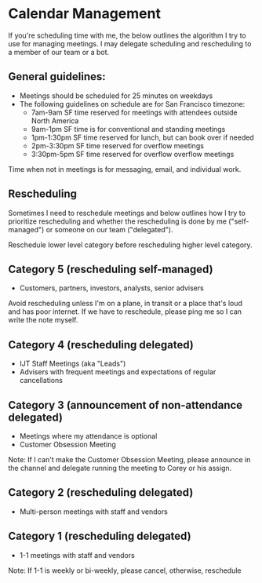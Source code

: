 # Calendar Management 

If you're scheduling time with me, the below outlines the algorithm I try to use for managing meetings. I may delegate scheduling and rescheduling to a member of our team or a bot. 

## General guidelines: 

- Meetings should be scheduled for 25 minutes on weekdays 
- The following guidelines on schedule are for San Francisco timezone: 
  - 7am-9am SF time reserved for meetings with attendees outside North America    
  - 9am-1pm SF time is for conventional and standing meetings  
  - 1pm-1:30pm SF time reserved for lunch, but can book over if needed  
  - 2pm-3:30pm SF time reserved for overflow meetings 
  - 3:30pm-5pm SF time reserved for overflow overflow meetings 

Time when not in meetings is for messaging, email, and individual work. 

## Rescheduling 

Sometimes I need to reschedule meetings and below outlines how I try to prioritize rescheduling and whether the rescheduling is done by me ("self-managed") or someone on our team ("delegated").

Reschedule lower level category before rescheduling higher level category.

## Category 5 (rescheduling self-managed) 

- Customers, partners, investors, analysts, senior advisers 

Avoid rescheduling unless I'm on a plane, in transit or a place that's loud and has poor internet. If we have to reschedule, please ping me so I can write the note myself. 

## Category 4 (rescheduling delegated) 

- IJT Staff Meetings (aka "Leads") 
- Advisers with frequent meetings and expectations of regular cancellations

## Category 3 (announcement of non-attendance delegated) 

- Meetings where my attendance is optional 
- Customer Obsession Meeting 

Note: If I can't make the Customer Obsession Meeting, please announce in the channel and delegate running the meeting to Corey or his assign. 

## Category 2 (rescheduling delegated) 

- Multi-person meetings with staff and vendors 

## Category 1 (rescheduling delegated) 

- 1-1 meetings with staff and vendors 

Note: If 1-1 is weekly or bi-weekly, please cancel, otherwise, reschedule
